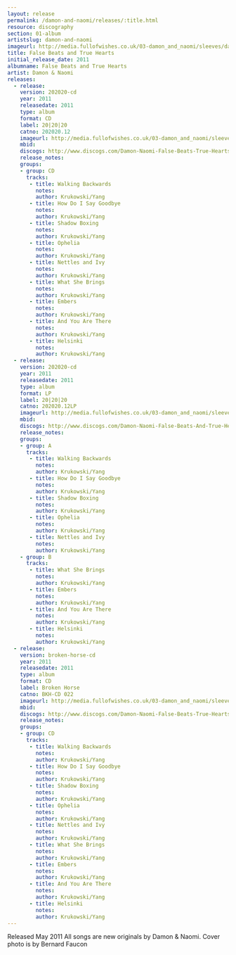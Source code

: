 ```yaml
---
layout: release
permalink: /damon-and-naomi/releases/:title.html
resource: discography
section: 01-album
artistslug: damon-and-naomi
imageurl: http://media.fullofwishes.co.uk/03-damon_and_naomi/sleeves/dan_falsebeats.jpg
title: False Beats and True Hearts
initial_release_date: 2011
albumname: False Beats and True Hearts
artist: Damon & Naomi
releases:
  - release: 
    version: 202020-cd
    year: 2011
    releasedate: 2011
    type: album
    format: CD
    label: 20|20|20
    catno: 202020.12
    imageurl: http://media.fullofwishes.co.uk/03-damon_and_naomi/sleeves/dan_falsebeats.jpg
    mbid: 
    discogs: http://www.discogs.com/Damon-Naomi-False-Beats-True-Hearts/release/2898583
    release_notes:
    groups:
    - group: CD
      tracks:
       - title: Walking Backwards
         notes: 
         author: Krukowski/Yang
       - title: How Do I Say Goodbye
         notes: 
         author: Krukowski/Yang
       - title: Shadow Boxing
         notes: 
         author: Krukowski/Yang
       - title: Ophelia
         notes: 
         author: Krukowski/Yang
       - title: Nettles and Ivy
         notes: 
         author: Krukowski/Yang
       - title: What She Brings
         notes: 
         author: Krukowski/Yang
       - title: Embers
         notes: 
         author: Krukowski/Yang
       - title: And You Are There
         notes: 
         author: Krukowski/Yang
       - title: Helsinki
         notes: 
         author: Krukowski/Yang
  - release: 
    version: 202020-cd
    year: 2011
    releasedate: 2011
    type: album
    format: LP
    label: 20|20|20
    catno: 202020.12LP
    imageurl: http://media.fullofwishes.co.uk/03-damon_and_naomi/sleeves/dan_falsebeats.jpg
    mbid: 
    discogs: http://www.discogs.com/Damon-Naomi-False-Beats-And-True-Hearts/release/2916807
    release_notes:
    groups:
    - group: A
      tracks:
       - title: Walking Backwards
         notes: 
         author: Krukowski/Yang
       - title: How Do I Say Goodbye
         notes: 
         author: Krukowski/Yang
       - title: Shadow Boxing
         notes: 
         author: Krukowski/Yang
       - title: Ophelia
         notes: 
         author: Krukowski/Yang
       - title: Nettles and Ivy
         notes: 
         author: Krukowski/Yang
    - group: B
      tracks:
       - title: What She Brings
         notes: 
         author: Krukowski/Yang
       - title: Embers
         notes: 
         author: Krukowski/Yang
       - title: And You Are There
         notes: 
         author: Krukowski/Yang
       - title: Helsinki
         notes: 
         author: Krukowski/Yang
  - release: 
    version: broken-horse-cd
    year: 2011
    releasedate: 2011
    type: album
    format: CD
    label: Broken Horse
    catno: BKH-CD 022
    imageurl: http://media.fullofwishes.co.uk/03-damon_and_naomi/sleeves/dan_falsebeats.jpg
    mbid: 
    discogs: http://www.discogs.com/Damon-Naomi-False-Beats-True-Hearts/release/2898975
    release_notes:
    groups:
    - group: CD
      tracks:
       - title: Walking Backwards
         notes: 
         author: Krukowski/Yang
       - title: How Do I Say Goodbye
         notes: 
         author: Krukowski/Yang
       - title: Shadow Boxing
         notes: 
         author: Krukowski/Yang
       - title: Ophelia
         notes: 
         author: Krukowski/Yang
       - title: Nettles and Ivy
         notes: 
         author: Krukowski/Yang
       - title: What She Brings
         notes: 
         author: Krukowski/Yang
       - title: Embers
         notes: 
         author: Krukowski/Yang
       - title: And You Are There
         notes: 
         author: Krukowski/Yang
       - title: Helsinki
         notes: 
         author: Krukowski/Yang
---
```

Released May 2011 All songs are new originals by Damon & Naomi.
Cover photo is by Bernard Faucon